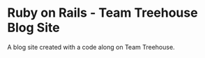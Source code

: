 # Ruby on Rails - Team Treehouse Blog Site

A blog site created with a code along on Team Treehouse.
